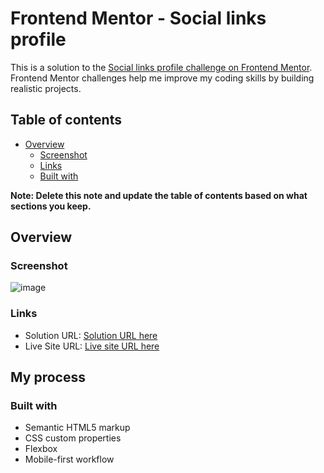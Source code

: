 # Frontend Mentor - Social links profile

This is a solution to the [Social links profile challenge on Frontend Mentor](https://www.frontendmentor.io/challenges/social-links-profile-UG32l9m6dQ). Frontend Mentor challenges help me improve my coding skills by building realistic projects. 

## Table of contents

- [Overview](#overview)
  - [Screenshot](#screenshot)
  - [Links](#links)
  - [Built with](#built-with)

**Note: Delete this note and update the table of contents based on what sections you keep.**

## Overview

### Screenshot

![image](https://github.com/user-attachments/assets/02b8f0f7-ca2f-4814-8036-ffde007a8e2d)


### Links

- Solution URL: [Solution URL here](https://github.com/O-Julia-O/Social-links-profile)
- Live Site URL: [Live site URL here](https://o-julia-o.github.io/Social-links-profile/)

## My process

### Built with

- Semantic HTML5 markup
- CSS custom properties
- Flexbox
- Mobile-first workflow
